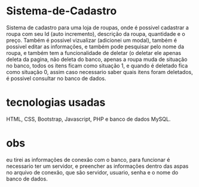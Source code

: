 # Sistema-de-Cadastro

Sistema de cadastro para uma loja de roupas, onde é possivel cadastrar a roupa com seu Id (auto incremento), descrição da roupa, quantidade e o preço. Também é possivel vizualizar (adicionei um modal), também é possivel editar as informações, e também pode pesquisar pelo nome da roupa, e também tem a funcionalidade de deletar (o deletar ele apenas deleta da pagina, não deleta do banco, apenas a roupa muda de situação no banco, todos os itens ficam como situação 1, e quando é deletado fica como situação 0, assim caso necessario saber quais itens foram deletados, é possivel consultar no banco de dados.

# tecnologias usadas
HTML, CSS, Bootstrap, Javascript, PHP e banco de dados MySQL.

# obs
eu tirei as informações de conexão com o banco, para funcionar é necessario ter um servidor, e preencher as informações dentro das aspas no arquivo de conexão, que são servidor, usuario, senha e o nome do banco de dados.

